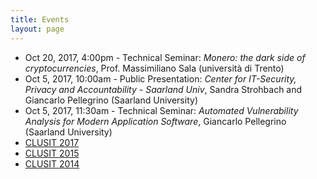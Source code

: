 ```yaml
---
title: Events
layout: page
---
```


* Oct 20, 2017, 4:00pm - Technical Seminar: *Monero: the dark side of cryptocurrencies*, Prof. Massimiliano Sala (università di Trento)
* Oct 5, 2017, 10:00am - Public Presentation: *Center for IT-Security, Privacy and Accountability - Saarland Univ*, Sandra Strohbach and Giancarlo Pellegrino (Saarland University)
* Oct 5, 2017, 11:30am - Technical Seminar: *Automated Vulnerability Analysis for Modern Application Software*, Giancarlo Pellegrino (Saarland University)
* [CLUSIT 2017](clusit-17)
* [CLUSIT 2015](clusit-15)
* [CLUSIT 2014](clusit-14)
